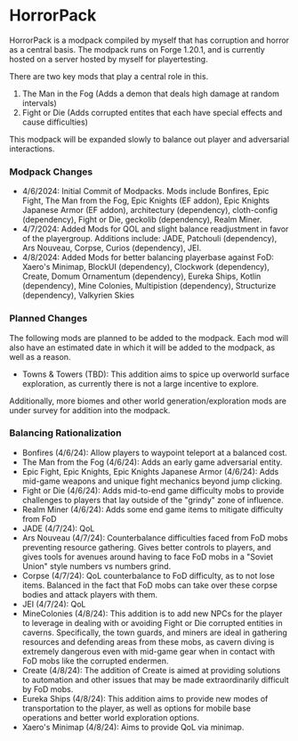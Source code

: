 # HorrorPack

HorrorPack is a modpack compiled by myself that has corruption and horror as a central basis. The modpack runs on Forge 1.20.1, and is currently hosted on a server hosted by myself for playertesting. 

There are two key mods that play a central role in this.

1. The Man in the Fog (Adds a demon that deals high damage at random intervals)
2. Fight or Die (Adds corrupted entites that each have special effects and cause difficulties)

This modpack will be expanded slowly to balance out player and adversarial interactions. 

### Modpack Changes

- 4/6/2024: Initial Commit of Modpacks. Mods include Bonfires, Epic Fight, The Man from the Fog, Epic Knights (EF addon), Epic Knights Japanese Armor (EF addon), architectury (dependency), cloth-config (dependency), Fight or Die, geckolib (dependency), Realm Miner.
- 4/7/2024: Added Mods for QOL and slight balance readjustment in favor of the playergroup. Additions include: JADE, Patchouli (dependency), Ars Nouveau, Corpse, Curios (dependency), JEI.
- 4/8/2024: Added Mods for better balancing playerbase against FoD: Xaero's Minimap, BlockUI (dependency), Clockwork (dependency), Create, Domum Ornamentum (dependency), Eureka Ships, Kotlin (dependency), Mine Colonies, Multipistion (dependency), Structurize (dependency), Valkyrien Skies


### Planned Changes

The following mods are planned to be added to the modpack. Each mod will also have an estimated date in which it will be added to the modpack, as well as a reason.

- Towns & Towers (TBD): This addition aims to spice up overworld surface exploration, as currently there is not a large incentive to explore.

Additionally, more biomes and other world generation/exploration mods are under survey for addition into the modpack. 


### Balancing Rationalization

- Bonfires (4/6/24): Allow players to waypoint teleport at a balanced cost.
- The Man from the Fog (4/6/24): Adds an early game adversarial entity.
- Epic Fight, Epic Knights, Epic Knights Japanese Armor (4/6/24): Adds mid-game weapons and unique fight mechanics beyond jump clicking.
- Fight or Die (4/6/24): Adds mid-to-end game difficulty mobs to provide challenges to players that lay outside of the "grindy" zone of influence.
- Realm Miner (4/6/24): Adds some end game items to mitigate difficulty from FoD
- JADE (4/7/24): QoL
- Ars Nouveau (4/7/24): Counterbalance difficulties faced from FoD mobs preventing resource gathering. Gives better controls to players, and gives tools for avenues around having to face FoD mobs in a "Soviet Union" style numbers vs numbers grind.
- Corpse (4/7/24): QoL counterbalance to FoD difficulty, as to not lose items. Balanced in the fact that FoD mobs can take over these corpse bodies and attack players with them.
- JEI (4/7/24): QoL
- MineColonies (4/8/24): This addition is to add new NPCs for the player to leverage in dealing with or avoiding Fight or Die corrupted entities in caverns. Specifically, the town guards, and miners are ideal in gathering resources and defending areas from these mobs, as cavern diving is extremely dangerous even with mid-game gear when in contact with FoD mobs like the corrupted endermen.
- Create (4/8/24): The addition of Create is aimed at providing solutions to automation and other issues that may be made extraordinarily difficult by FoD mobs.
- Eureka Ships (4/8/24): This addition aims to provide new modes of transportation to the player, as well as options for mobile base operations and better world exploration options.
- Xaero's Minimap (4/8/24): Aims to provide QoL via minimap.